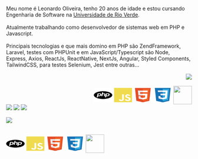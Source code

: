 <div display="flex">
    <p align="left"> 
    Meu nome é Leonardo Oliveira, tenho 20 anos de idade e estou cursando Engenharia de Software na <a href="https://www.unirv.edu.br/">Universidade de Rio Verde</a>.
    <br><br>
    Atualmente trabalhando como desenvolvedor de sistemas web em PHP e Javascript.
    <br><br>
    Principais tecnologias e que mais domino em PHP são ZendFramework, Laravel, testes com PHPUnit e em JavaScript/Typescript são Node, Express, Axios, ReactJs, ReactNative, NextJs, Angular, Styled Components, TailwindCSS, para testes Selenium, Jest entre outras...
  </p>
  
  <div align="right">
    <a href="https://github.com/anuraghazra/github-readme-stats"><img align="center" src="https://github-readme-stats.vercel.app/api/top-langs/?username=anttonela&layout=compact&theme=dracula&hide_border=true" /></a> 
  <div style="display: inline_block"><br>
    <img align="center" height="40" width="50" src="https://raw.githubusercontent.com/devicons/devicon/master/icons/php/php-plain.svg">
    <img align="center" height="40" width="50" src="https://raw.githubusercontent.com/devicons/devicon/master/icons/javascript/javascript-plain.svg">
    <img align="center" height="40" width="50" src="https://raw.githubusercontent.com/devicons/devicon/master/icons/html5/html5-original.svg">
    <img align="center" height="40" width="50" src="https://raw.githubusercontent.com/devicons/devicon/master/icons/css3/css3-original.svg">
    <img align="center" height="50" width="50" src="https://github.com/anttonela/anttonela/assets/116034175/fa4a9f47-2491-42b5-bd5c-2be290cc720c">
  </div>
</div>
  
</div>

  <a href="https://www.linkedin.com/in/leonardooliv/" target="_blank" alt="Linkedin">
  <img src="https://img.shields.io/badge/-Linkedin-0e76a8?style=flat-square&logo=Linkedin&logoColor=white&link= https://www.linkedin.com/in/leonardooliv/"   /></a>
  
  <a href="https://www.facebook.com/profile.php?id=100003701469668" target="_blank" alt="Facebook">
  <img src="https://img.shields.io/badge/-Facebook-3b5998?style=flat-square&labelColor=3b5998&logo=facebook&logoColor=white&link=LINK-DO-SEU-FACEBOOK"       /></a>

  <a href="https://www.instagram.com/leonardooliv_/" target="_blank" alt="Instagram">
  <img src="https://img.shields.io/badge/-Instagram-DF0174?style=flat-square&labelColor=DF0174&logo=instagram&logoColor=white&link= https://www.instagram.com/leonardooliv_/"/></a>


<a href="https://github.com/anuraghazra/github-readme-stats"><img align="center" src="https://github-readme-stats.vercel.app/api/top-langs/?username=anttonela&layout=compact&theme=dracula&hide_border=true" /></a> 
<div style="display: inline_block"><br>
  <img align="center" height="40" width="50" src="https://raw.githubusercontent.com/devicons/devicon/master/icons/php/php-plain.svg">
  <img align="center" height="40" width="50" src="https://raw.githubusercontent.com/devicons/devicon/master/icons/javascript/javascript-plain.svg">
  <img align="center" height="40" width="50" src="https://raw.githubusercontent.com/devicons/devicon/master/icons/html5/html5-original.svg">
  <img align="center" height="40" width="50" src="https://raw.githubusercontent.com/devicons/devicon/master/icons/css3/css3-original.svg">
  <img align="center" height="50" width="50" src="https://github.com/anttonela/anttonela/assets/116034175/fa4a9f47-2491-42b5-bd5c-2be290cc720c">
</div>
